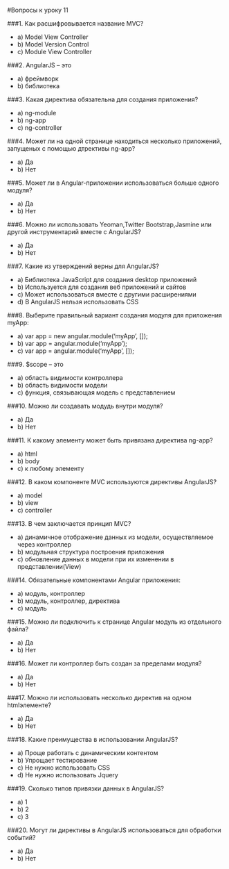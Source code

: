 #Вопросы к уроку 11

###1. Как расшифровывается название MVC? 
* a) Model View Controller
* b) Model Version Control
* c) Module View Controller 

###2. AngularJS – это 
* a) фреймворк
* b) библиотека

###3. Какая директива обязательна для создания приложения? 
* a) ng-module 
* b) ng-app 
* c) ng-controller 

###4. Может ли на одной странице находиться несколько приложений, запущеных с помощью дтрективы ng-app? 
* a) Да
* b) Нет

###5. Может ли в Angular-приложении использоваться больше одного модуля? 
* a) Да
* b) Нет

###6. Можно ли использовать Yeoman,Twitter Bootstrap,Jasmine или другой инструментарий вместе с AngularJS? 
* a) Да 
* b) Нет 

###7. Какие из утверждений верны для AngularJS? 
* a) Библиотека JavaScript для создания desktop приложений
* b) Используется для создания веб приложений и сайтов
* c) Может использоваться вместе с другими расширениями
* d) В AngularJS нельзя использовать CSS

###8. Выберите правильный вариант создания модуля для приложения myApp: 
* a) var app = new angular.module(‘myApp’, []);
* b) var app = angular.module(‘myApp’); 
* c) var app = angular.module(‘myApp’, []); 

###9. $scope – это 
* a) область видимости контроллера
* b) область видимости модели
* c) функция, связывающая модель с представлением 

###10. Можно ли создавать модудь внутри модуля? 
* a) Да
* b) Нет

###11. К какому элементу может быть привязана директива ng-app? 
* a) html
* b) body
* c) к любому элементу 

###12. В каком компоненте MVC используются директивы AngularJS? 
* a) model
* b) view
* c) controller

###13. В чем заключается принцип MVC? 
* a) динамичное отображение данных из модели, осуществляемое через контроллер 
* b) модульная структура построения приложения 
* c) обновление данных в модели при их изменении в представлении(View)  

###14. Обязательные компонентами Angular приложения: 
* a) модуль, контроллер
* b) модуль, контроллер, директива
* c) модуль 

###15. Можно ли подключить к странице Angular модуль из отдельного файла? 
* a) Да 
* b) Нет 

###16. Может ли контроллер быть создан за пределами модуля? 
* a) Да
* b) Нет 

###17. Можно ли использовать несколько директив на одном  htmlэлементе? 
* a) Да 
* b) Нет
  
###18. Какие преимущества в использовании AngularJS? 
* a)  Проще работать с динамическим контентом 
* b)  Упрощает тестирование 
* c)  Не нужно использовать CSS 
* d)  Не нужно использовать Jquery 

###19. Сколько типов привязки данных в AngularJS? 
* a) 1 
* b) 2
* c) 3

###20. Могут ли директивы в AngularJS использоваться для обработки событий? 
* a) Да
* b) Нет
